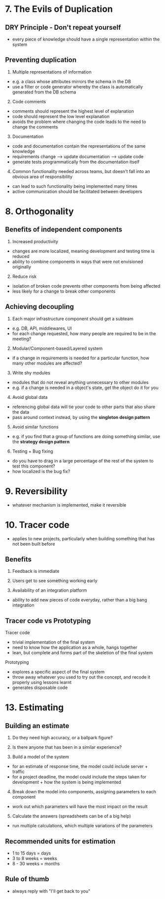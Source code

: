 # 7. The Evils of Duplication
## DRY Principle - Don't repeat yourself
- every piece of knowledge should have a single representation within the system

## Preventing duplication
1. Multiple representations of information
- e.g. a class whose attributes mirrors the schema in the DB
- use a filter or code generator whereby the class is automatically generated from the DB schema

2. Code comments
- comments should represent the highest level of explanation
- code should represent the low level explanation
- avoids the problem where changing the code leads to the need to change the comments

3. Documentation
- code and documentation contain the representations of the same knowledge
- requirements change --> update documentation --> update code
- generate tests programmatically from the documentation itself

4. Common functionality needed across teams, but doesn't fall into an obvious area of responsibility
- can lead to such functionality being implemented many times
- active communication should be facilitated between developers

# 8. Orthogonality
## Benefits of independent components
1. Increased productivity
- changes are more localized, meaning development and testing time is reduced
- ability to combine components in ways that were not envisioned originally

2. Reduce risk
- isolation of broken code prevents other components from being affected
- less likely for a change to break other components

## Achieving decoupling
1. Each major infrastructure component should get a subteam
- e.g. DB, API, middlewares, UI
- for each change requested, how many people are required to be in the meeting?

2. Modular/Component-based/Layered system
- if a change in requirements is needed for a particular function, how many other modules are affected?

3. Write shy modules
- modules that do not reveal anything unnecessary to other modules
- e.g. if a change is needed in a object's state, get the object do it for you

4. Avoid global data
- referencing global data will tie your code to other parts that also share the data
- pass around context instead, by using the <b>singleton design pattern</b>

5. Avoid similar functions
- e.g. if you find that a group of functions are doing something similar, use the <b>strategy design pattern</b>

6. Testing + Bug fixing
- do you have to drag in a large percentage of the rest of the system to test this component?
- how localized is the bug fix?

# 9. Reversibility
- whatever mechanism is implemented, make it reversible

# 10. Tracer code
- applies to new projects, particularly when building something that has not been built before

## Benefits
1. Feedback is immediate

2. Users get to see something working early

3. Availability of an integration platform
- ability to add new pieces of code everyday, rather than a big bang integration

## Tracer code vs Prototyping
Tracer code                         
- trivial implementation of the final system    
- need to know how the application as a whole, hangs together
- lean, but complete and forms part of the skeletion of the final system

Prototyping
- explores a specific aspect of the final system
- throw away whatever you used to try out the concept, and recode it properly using lessons learnt
- generates disposable code

# 13. Estimating
## Building an estimate
1. Do they need high accuracy, or a ballpark figure?

2. Is there anyone that has been in a similar experience?

3. Build a model of the system
- for an estimate of response time, the model could include server + traffic
- for a project deadline, the model could include the steps taken for development + how the system is being implemented

4. Break down the model into components, assigning parameters to each component
- work out which parameters will have the most impact on the result

5. Calculate the answers (spreadsheets can be of a big help)
- run multiple calculations, which multiple variations of the parameters

## Recommended units for estimation
- 1 to 15 days = days
- 3 to 8 weeks = weeks
- 8 - 30 weeks = months

## Rule of thumb
- always reply with "I'll get back to you"



